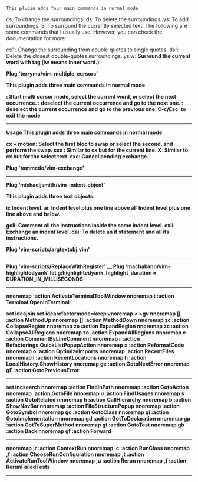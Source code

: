     This plugin adds four main commands in normal mode

cs: To change the surroundings.
ds: To delete the surroundings.
ys: To add surroundings.
S: To surround the currently selected text.
The following are some commands that I usually use. However, you can check the documentation for more:

cs”’: Change the surrounding from double quotes to single quotes.
ds”: Delete the closest double-quotes surroundings.
ysiw<b>: Surround the current word with <b> tag (iw means inner word.)

Plug 'terryma/vim-multiple-cursors'

This plugin adds three main commands in normal mode

<ALT-n>: Start multi cursor mode, select the current word, or select the next occurrence.
<ALT-x>: deselect the current occurrence and go to the next one.
<ALT-p>: deselect the current occurrence and go to the previous one.
C-c/Esc: to exit the mode

___

Usage
This plugin adds three main commands in normal mode

cx + motion: Select the first bloc to swap or select the second, and perform the swap.
cxx : Similar to cx but for the current line.
X: Similar to cx but for the select text.
cxc: Cancel pending exchange.

Plug 'tommcdo/vim-exchange'

___

Plug ‘michaeljsmith/vim-indent-object’

This plugin adds three text objects:

ii: Indent level.
ai: Indent level plus one line above
aI: Indent level plus one line above and below.

gcii: Comment all the instructions inside the same indent level.
cxii: Exchange an indent level.
dai: To delete an if statement and all its instructions.

Plug 'vim-scripts/argtextobj.vim'
___
Plug 'vim-scripts/ReplaceWithRegister'
__
Plug 'machakann/vim-highlightedyank'
let g:highlightedyank_highlight_duration = DURATION_IN_MILLISECONDS

___

nnoremap <c-t> :action ActivateTerminalToolWindow<CR>
nnoremap <leader>t :action Terminal.OpenInTerminal<CR>

set ideajoin
set idearefactormode=keep
vnoremap < <gv
vnoremap > >gv
nnoremap [[ :action MethodUp<CR>
nnoremap ]] :action MethodDown<CR>
nnoremap zc :action CollapseRegion<CR>
nnoremap zo :action ExpandRegion<CR>
nnoremap <leader>zc :action CollapseAllRegions<CR>
nnoremap <leader>zo :action ExpandAllRegions<CR>
nnoremap <leader>c :action CommentByLineComment<CR>
nnoremap <leader>r :action Refactorings.QuickListPopupAction<CR>
nnoremap <Leader>=  :action ReformatCode<CR>
nnoremap <leader>o :action OptimizeImports<CR>
nnoremap <c-r> :action RecentFiles<CR>
nnoremap <leader>l :action RecentLocations<CR>
nnoremap <leader>h  :action LocalHistory.ShowHistory<CR>
nnoremap ge :action GotoNextError<CR>
nnoremap gE :action GotoPreviousError<CR>

___

set incsearch
nnoremap <c-/> :action FindInPath<CR>
nnoremap <c-a> :action GotoAction<CR>
nnoremap <c-f> :action GotoFile<CR>
nnoremap <leader>u :action FindUsages<CR>
nnoremap <leader>s :action GotoRelated<CR>
nnoremap <leader>h :action CallHierarchy<CR>
nnoremap <leader>b :action ShowNavBar<CR>
nnoremap <c-s> :action FileStructurePopup<CR>
nnoremap <c-o> :action GotoSymbol<CR>
nnoremap gc :action GotoClass<CR>
nnoremap gi :action GotoImplementation<CR>
nnoremap gd :action GotToDeclaration<CR>
nnoremap gp :action GotToSuperMethod<CR>
nnoremap gt :action GotoTest<CR>
nnoremap gb :action Back<CR>
nnoremap gf :action Forward<CR>

___

nnoremap ,r :action ContextRun<CR>
nnoremap ,c :action RunClass<CR>
nnoremap ,f :action ChooseRunConfiguration<CR>
nnoremap ,t :action ActivateRunToolWindow<CR>
nnoremap ,u :action Rerun<CR>
nnoremap ,f :action RerunFailedTests<CR>

___
